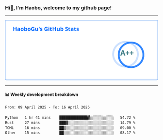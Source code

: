 <!--<h2 align="center"> Hi👋, I'm Haobo, welcome to my github page! </h2>-->
### Hi👋, I'm Haobo, welcome to my github page!
-------

<img href="https://github.com/HaoboGu" src="assets/stats.svg" alt="github stats" /> 

-------

#### 📊 **Weekly development breakdown**
<!--START_SECTION:waka-->

```txt
From: 09 April 2025 - To: 16 April 2025

Python   1 hr 41 mins    █████████████▓░░░░░░░░░░░   54.72 %
Rust     27 mins         ███▓░░░░░░░░░░░░░░░░░░░░░   14.79 %
TOML     16 mins         ██▒░░░░░░░░░░░░░░░░░░░░░░   09.00 %
Other    15 mins         ██░░░░░░░░░░░░░░░░░░░░░░░   08.17 %
```

<!--END_SECTION:waka-->
<!--
backup url: https://github-readme-status-dusky-ten.vercel.app/api?username=HaoboGu&count_private=true&show_icons=true&theme=transparent&border_color=2f80ed
-->
<!--
**HaoboGu/HaoboGu** is a ✨ _special_ ✨ repository because its `README.md` (this file) appears on your GitHub profile.

Here are some ideas to get you started:

- 🔭 I’m currently working on AI-assisted programming tools
- 🌱 I’m currently learning ...
- 👯 I’m looking to collaborate on ...
- 🤔 I’m looking for help with ...
- 💬 Ask me about ...
- 📫 How to reach me: ...
- 😄 Pronouns: ...
- ⚡ Fun fact: ...
-->

